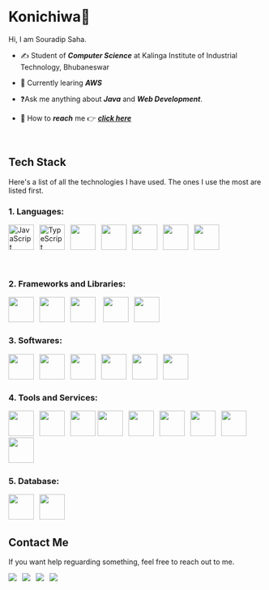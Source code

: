 <p>&nbsp;<p>

# **Konichiwa**👋

Hi, I am Souradip Saha.

- ✍️ Student of **_Computer Science_** at Kalinga Institute of Industrial Technology, Bhubaneswar

- 🔭 Currently learing **_AWS_**

- ❓Ask me anything about **_Java_** and **_Web Development_**.

- 📨 How to **_reach_** me 👉 [**_click here_**](mailto:souradipsaha2004@gmail.com?body=Hey%20Souradip)

<p>&nbsp;</p>

## **Tech Stack**

Here's a list of all the technologies I have used. The ones I use the most are listed first.

### **1. Languages:**
<p>
<img height="50" src="https://cdn.jsdelivr.net/gh/devicons/devicon/icons/javascript/javascript-original.svg" alt="JavaScript" />&ensp;
<img height="50" src="https://cdn.jsdelivr.net/gh/devicons/devicon/icons/typescript/typescript-original.svg" alt="TypeScript" />&ensp;
<img height="50" src="https://cdn.jsdelivr.net/gh/devicons/devicon@latest/icons/html5/html5-original.svg" />&ensp;         
<img height="50" src="https://cdn.jsdelivr.net/gh/devicons/devicon@latest/icons/css3/css3-original.svg" />&ensp;  
<img height="50" src="https://cdn.jsdelivr.net/gh/devicons/devicon@latest/icons/c/c-original.svg" />&ensp;  
<img height="50" src="https://cdn.jsdelivr.net/gh/devicons/devicon@latest/icons/cplusplus/cplusplus-original.svg" />&ensp;
<img height="50" src="https://cdn.jsdelivr.net/gh/devicons/devicon/icons/java/java-original.svg" />&ensp;          
</p>&ensp;

### **2. Frameworks and Libraries:**

<p>
<img height="50" src="https://cdn.jsdelivr.net/gh/devicons/devicon/icons/react/react-original.svg" />&ensp;
<img height="50" src="https://cdn.jsdelivr.net/gh/devicons/devicon@latest/icons/tailwindcss/tailwindcss-original.svg" />&ensp;   
<img height="50" src="https://cdn.jsdelivr.net/gh/devicons/devicon@latest/icons/nextjs/nextjs-original.svg" /> &ensp;       
<img height="50" src="https://cdn.jsdelivr.net/gh/devicons/devicon/icons/nodejs/nodejs-original.svg" />&ensp;    
<i class="devicon-express-original"></i>             
<img height="50" src="https://cdn.jsdelivr.net/gh/devicons/devicon@latest/icons/redux/redux-original.svg" />&ensp;     
</p>

### **3. Softwares:**

<p>
<img height="50" src="https://cdn.jsdelivr.net/gh/devicons/devicon/icons/vscode/vscode-original.svg"/>&ensp;
<img height="50" src="https://cdn.jsdelivr.net/gh/devicons/devicon@latest/icons/webstorm/webstorm-original.svg" />&ensp;        
<img height="50" src="https://cdn.jsdelivr.net/gh/devicons/devicon/icons/jetbrains/jetbrains-original.svg" />&ensp;
<img height="50" src="https://cdn.jsdelivr.net/gh/devicons/devicon@latest/icons/clion/clion-original.svg" />&ensp; 
<img height="50" src="https://cdn.jsdelivr.net/gh/devicons/devicon@latest/icons/intellij/intellij-original.svg" />&ensp;        
<img height="50" src="https://cdn.jsdelivr.net/gh/devicons/devicon@latest/icons/postman/postman-original.svg" />&ensp;     
</p>

### **4. Tools and Services:**
<p>
<img height="50" src="https://cdn.jsdelivr.net/gh/devicons/devicon/icons/git/git-original.svg" />&ensp;
<img height="50" src="https://cdn.jsdelivr.net/gh/devicons/devicon/icons/firebase/firebase-plain.svg" />&ensp;
<img height="50" src="https://cdn.jsdelivr.net/gh/devicons/devicon@latest/icons/mongoose/mongoose-original-wordmark.svg" />
<img height="50" src="https://cdn.jsdelivr.net/gh/devicons/devicon@latest/icons/nodemon/nodemon-original.svg" />&ensp;
<img height="50" src="https://cdn.jsdelivr.net/gh/devicons/devicon/icons/npm/npm-original-wordmark.svg" />&ensp;
<img height="50" src="https://cdn.jsdelivr.net/gh/devicons/devicon/icons/yarn/yarn-original.svg" />&ensp;
<img height="50" src="https://cdn.jsdelivr.net/gh/devicons/devicon@latest/icons/pnpm/pnpm-original.svg" />&ensp;
<img height="50" src="https://cdn.jsdelivr.net/gh/devicons/devicon@latest/icons/linux/linux-original.svg" />&ensp;
<img height="50" src="https://cdn.jsdelivr.net/gh/devicons/devicon@latest/icons/notion/notion-original.svg" />&ensp;         
</p>


### **5. Database:**
<p>
<img height="50" src="https://cdn.jsdelivr.net/gh/devicons/devicon@latest/icons/mysql/mysql-original-wordmark.svg" />&ensp;    
<img height="50" src="https://cdn.jsdelivr.net/gh/devicons/devicon@latest/icons/mongodb/mongodb-plain-wordmark.svg" />&ensp;       
</p>

## **Contact Me**

If you want help reguarding something, feel free to reach out to me.

<p>
<a href="https://x.com/Souradi38877748" target="_blank" rel="noreferrer noopener"><img src="https://img.icons8.com/color/48/null/twitter-circled--v1.png"/></a>&ensp;
<a href="mailto:souradipsaha2004@gmail.com?body=Hey%20Souradip" target="_blank" rel="noreferrer noopener"><img src="https://img.icons8.com/color/48/null/gmail--v1.png"/></a>&ensp;
<a href="https://discordapp.com/users/programist_2278" target="_blank" rel="noreferrer noopener"><img src="https://img.icons8.com/color/48/null/discord--v2.png"/></a>&ensp;
<a href="https://www.instagram.com/souradip_2022/" target="_blank" rel="noreferrer noopener"><img src="https://img.icons8.com/fluency/48/null/instagram-new.png"/></a>&ensp;
</p>

<p>&nbsp;</p>
